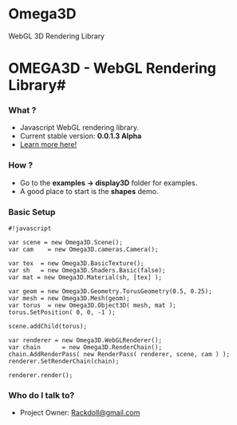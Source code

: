 Omega3D
=======

WebGL 3D Rendering Library

# OMEGA3D - WebGL Rendering Library#

### What ?  ###
* Javascript WebGL rendering library.
* Current stable version: **0.0.1.3 Alpha**
* [Learn more here!](http://lab.rackdoll.nl/js/omega/)

### How ? ###
* Go to the **examples -> display3D** folder for examples.
* A good place to start is the **shapes** demo.


### Basic Setup ###
```
#!javascript

var scene = new Omega3D.Scene();
var cam    = new Omega3D.cameras.Camera();

var tex  = new Omega3D.BasicTexture();
var sh   = new Omega3D.Shaders.Basic(false);
var mat = new Omega3D.Material(sh, [tex] );

var geom = new Omega3D.Geometry.TorusGeometry(0.5, 0.25);
var mesh = new Omega3D.Mesh(geom);
var torus  = new Omega3D.Object3D( mesh, mat );
torus.SetPosition( 0, 0, -1 );

scene.addChild(torus);

var renderer = new Omega3D.WebGLRenderer();
var chain      = new Omega3D.RenderChain();
chain.AddRenderPass( new RenderPass( renderer, scene, cam ) );
renderer.SetRenderChain(chain);

renderer.render();
```



### Who do I talk to? ###

* Project Owner:  Rackdoll@gmail.com
